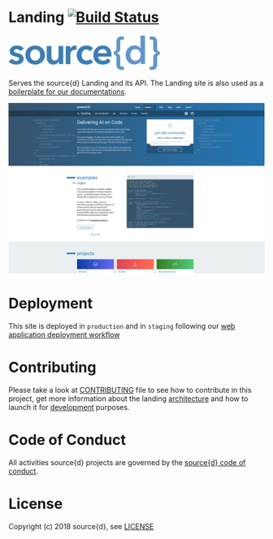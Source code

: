 # Landing [![Build Status](https://drone.srcd.host/api/badges/src-d/landing/status.svg)](https://drone.srcd.host/src-d/landing)

![source{d} logo](.github/logo-blue.png?raw=true)

Serves the source{d} Landing and its API. The Landing site is also used as a [boilerplate for our documentations](https://github.com/src-d/docs).

![Screenshot](.github/screenshot.png?raw=true)


# Deployment

This site is deployed in `production` and in `staging` following our [web application deployment workflow](https://github.com/src-d/guide/blob/master/engineering/continuous-delivery.md)


# Contributing

Please take a look at [CONTRIBUTING](CONTRIBUTING.md) file to see how to contribute in this project, get more information about the landing [architecture](CONTRIBUTING.md#Architecture) and how to launch it for [development](CONTRIBUTING.md#Development) purposes.


# Code of Conduct

All activities source{d} projects are governed by the [source{d} code of conduct](.github/CODE_OF_CONDUCT.md).


# License

Copyright (c) 2018 source{d}, see [LICENSE](LICENSE)
